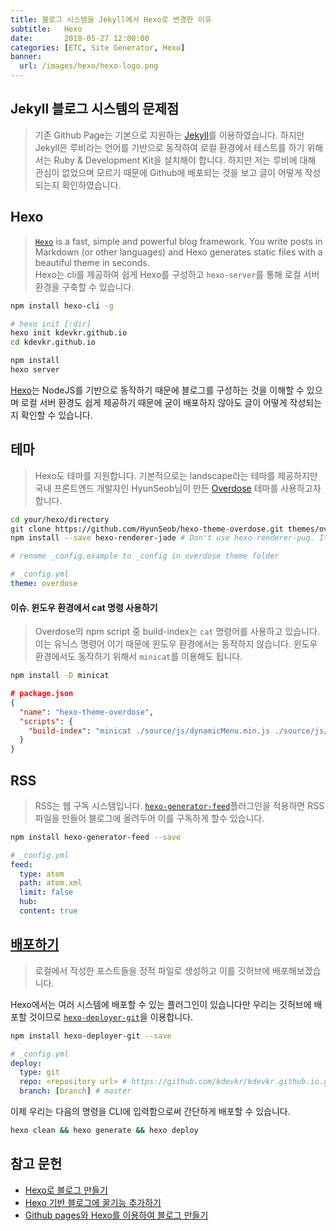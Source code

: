 ```yaml
---
title: 블로그 시스템을 Jekyll에서 Hexo로 변경한 이유
subtitle:   Hexo
date:       2018-05-27 12:00:00
categories: [ETC, Site Generator, Hexo]
banner:
  url: /images/hexo/hexo-logo.png
---
```


## Jekyll 블로그 시스템의 문제점  
> 기존 Github Page는 기본으로 지원하는 [Jekyll](https://jekyllrb.com/)를 이용하였습니다. 하지만 Jekyll은 루비라는 언어를 기반으로 동작하여 로컬 환경에서 테스트를 하기 위해서는 Ruby & Development Kit을 설치해야 합니다. 하지만 저는 루비에 대해 관심이 없었으며 모르기 때문에 Github에 배포되는 것을 보고 글이 어떻게 작성되는지 확인하였습니다.  

## Hexo  
> [`Hexo`](https://hexo.io/) is a fast, simple and powerful blog framework. You write posts in Markdown (or other languages) and Hexo generates static files with a beautiful theme in seconds.  
> Hexo는 cli를 제공하여 쉽게 Hexo를 구성하고 `hexo-server`를 통해 로컬 서버 환경을 구축할 수 있습니다.  

```bash
npm install hexo-cli -g

# hexo init [:dir]
hexo init kdevkr.github.io
cd kdevkr.github.io

npm install
hexo server
```

[Hexo](https://hexo.io/)는 NodeJS를 기반으로 동작하기 때문에 블로그를 구성하는 것을 이해할 수 있으며 로컬 서버 환경도 쉽게 제공하기 때문에 굳이 배포하지 않아도 글이 어떻게 작성되는지 확인할 수 있습니다.  

## 테마  
> Hexo도 테마를 지원합니다. 기본적으로는 landscape라는 테마를 제공하지만 국내 프론트엔드 개발자인 HyunSeob님이 만든 [Overdose](https://github.com/HyunSeob/hexo-theme-overdose) 테마를 사용하고자 합니다.  

```bash
cd your/hexo/directory
git clone https://github.com/HyunSeob/hexo-theme-overdose.git themes/overdose
npm install --save hexo-renderer-jade # Don't use hexo-renderer-pug. It doesn't work.

# rename _config.example to _config in overdose theme folder
```

```yml
# _config.yml
theme: overdose
```

#### 이슈. 윈도우 환경에서 cat 명령 사용하기  
> Overdose의 npm script 중 build-index는 `cat` 명령어를 사용하고 있습니다. 이는 유닉스 명령어 이기 때문에 윈도우 환경에서는 동작하지 않습니다. 윈도우 환경에서도 동작하기 위해서 `minicat`를 이용해도 됩니다.

```bash
npm install -D minicat
```

```json
# package.json
{
  "name": "hexo-theme-overdose",
  "scripts": {
    "build-index": "minicat ./source/js/dynamicMenu.min.js ./source/js/sharer.min.js > ./source/js/index.min.js",
  }
}

```

## RSS  
> RSS는 웹 구독 시스템입니다. [`hexo-generator-feed`](https://github.com/hexojs/hexo-generator-feed)플러그인을 적용하면 RSS 파일을 만들어 블로그에 올려두어 이를 구독하게 할수 있습니다.

```bash
npm install hexo-generator-feed --save
```

```yml
# _config.yml
feed:
  type: atom
  path: atom.xml
  limit: false
  hub:
  content: true
```

## [배포하기](https://hexo.io/docs/deployment.html)
> 로컬에서 작성한 포스트들을 정적 파일로 생성하고 이를 깃허브에 배포해보겠습니다.

Hexo에서는 여러 시스템에 배포할 수 있는 플러그인이 있습니다만 우리는 깃허브에 배포할 것이므로 [`hexo-deployer-git`](https://github.com/hexojs/hexo-deployer-git)을 이용합니다.  

```bash
npm install hexo-deployer-git --save
```
```yml
# _config.yml
deploy:
  type: git
  repo: <repository url> # https://github.com/kdevkr/kdevkr.github.io.git
  branch: [branch] # master
```

이제 우리는 다음의 명령을 CLI에 입력함으로써 간단하게 배포할 수 있습니다.

```bash
hexo clean && hexo generate && hexo deploy
```

## 참고 문헌  
- [Hexo로 블로그 만들기](https://appear.github.io/2017/11/02/Etc/etc-02/)  
- [Hexo 기반 블로그에 꿀기능 추가하기](https://juhojuho.github.io/2017/03/27/hexo-tip/)  
- [Github pages와 Hexo를 이용하여 블로그 만들기](http://blog.lattecom.xyz/2016/06/28/hexo-blog-github-pages/)  
